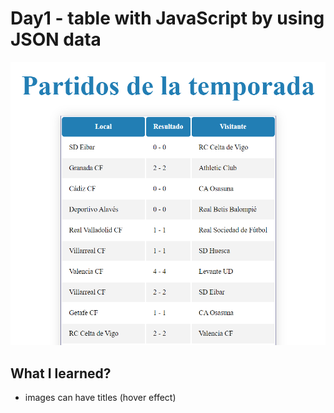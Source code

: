 # Day1 - table with JavaScript by using JSON data

<img src="https://github.com/BlasToth/letscoder-bootcamp-202101/blob/main/proyecto-2-la-liga-website/entregable1/Api-day1.png" alt="screenshot - day1">

## What I learned?
- images can have titles (hover effect)